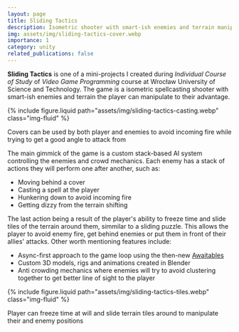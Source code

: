```yaml
---
layout: page
title: Sliding Tactics
description: Isometric shooter with smart-ish enemies and terrain manipulation
img: assets/img/sliding-tactics-cover.webp
importance: 1
category: unity
related_publications: false
---
```


**Sliding Tactics** is one of a mini-projects I created during *Individual Course of Study* of *Video Game Programming* course at Wrocław University of Science and Technology. The game is a isometric spellcasting shooter with smart-ish enemies and terrain the player can manipulate to their advantage.

{% include figure.liquid path="assets/img/sliding-tactics-casting.webp" class="img-fluid" %}

<div class="caption">
    Covers can be used by both player and enemies to avoid incoming fire while trying to get a good angle to attack from
</div>

The main gimmick of the game is a custom stack-based AI system controlling the enemies and crowd mechanics. Each enemy has a stack of actions they will perform one after another, such as:

- Moving behind a cover
- Casting a spell at the player
- Hunkering down to avoid incoming fire
- Getting dizzy from the terrain shifting

The last action being a result of the player's ability to freeze time and slide tiles of the terrain around them, simmilar to a sliding puzzle. This allows the player to avoid enemy fire, get behind enemies or put them in front of their allies' attacks. Other worth mentioning features include:

- Async-first approach to the game loop using the then-new [Awaitables](https://docs.unity3d.com/ScriptReference/Awaitable.html)
- Custom 3D models, rigs and animations created in Blender
- Anti crowding mechanics where enemies will try to avoid clustering together to get better line of sight to the player

{% include figure.liquid path="assets/img/sliding-tactics-tiles.webp" class="img-fluid" %}

<div class="caption">
    Player can freeze time at will and slide terrain tiles around to manipulate their and enemy positions
</div>